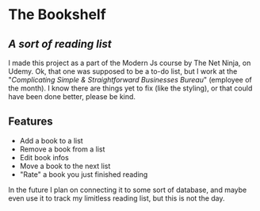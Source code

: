 # The Bookshelf
## _A sort of reading list_

I made this project as a part of the Modern Js course by The Net Ninja, on Udemy.
Ok, that one was supposed to be a to-do list, but I work at the "_Complicating Simple & Straightforward Businesses Bureau_" (employee of the month).
I know there are things yet to fix (like the styling), or that could have been done better, please be kind.

## Features

- Add a book to a list
- Remove a book from a list
- Edit book infos
- Move a book to the next list
- "Rate" a book you just finished reading

In the future I plan on connecting it to some sort of database, and maybe even use it to track my limitless reading list, but this is not the day.
